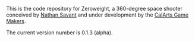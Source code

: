 This is the code repository for Zeroweight, a 360-degree space shooter conceived by [Nathan Savant](nathansavant.com) and under development by the [CalArts Game Makers](https://www.facebook.com/groups/1424804597781652/).

The current version number is 0.1.3 (alpha).
